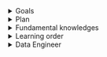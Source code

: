 <details>
    <summary>Goals</summary>

    1. Physical
        1. Health: Treat problems, Sleep, Diet, Hygiene
        2. Skills: Running, Workout, Football, Swimming
    2. Mental
        1. Health: Emotional and Psychological Well-being, Resilience
        2. Skills: Problem-solving, Communication Skills, Interpersonal Relationships
    3. Intellectual
        1. Health: Critical Thinking, Open-mindedness, Information Literacy
        2. Skills:
            1. General knowledges
               1. Human Language
                   1. English
                   2. Russian
            2. Software Engineering
                1. Fundamentals
                    1. OS
                        1. Linux (+ Git)
                    2. Programming Language
                        1. Python
                    3. Computer Science
                    4. Data Structures and Algorithms
                    5. Datbases
                        1. SQL
                            1. PostgreSQL
                2. Data Engineer
    
</details>

<details>
    <summary>Plan</summary>    

    1) Choose goals (only 1 or 2)
    2) Search resources for the goal (text, video, audio)
    3) Choose a resource (main, additional)
    4) Estimate priority, complexity, duration of the resource
    5) Learn (Theory - T, Practice - P)
        1) Quickstart (T: 20%, P: 80%) -> Fudnamentals (T: 40%, P: 60%)
        2) Concpect (memorization, quiz)
        3) Result of the goal (project, sport achievement,...) 
        4) Training (video on youtube, very informative slides)
        5) Feedbacks from experts and audience 

</details>  


<details>
    <summary>Fundamental knowledges</summary>

    0) Human Languages
        - English
        - Russian
    1) DevOps: (all items)
        - Linux (+ Git)
        - Python
        - SQL
        - Docker
        - Kubernetes
        - AWS
    2) Computer Science: (1, 2, 3 items)
        - Computer Science
        - Data Structures and Algorithms
        - System Design
        - Software Design and Architecture
        - Software Architect
    3) Databases: (all items)
        - SQL
        - PostgreSQL
        - MongoDB


</details>

<details>
    <summary>Learning order</summary>
    
    1) Linux (+ Git)
    2) Python
    3) Computer Science
    4) Data Structures and Algorithms
    5) SQL
    6) PostgreSQL
    ------------------------------------
    7) MongoDB
    8) Docker
    9) Kubernetes
    10) AWS
</details>

<details>
    <summary>Data Engineer</summary>

    1) Fundamental knowledges
    2) DWH, DATA lake
    3) Apache Airflow
    4) DBT
    5) Starrocks
</details>

